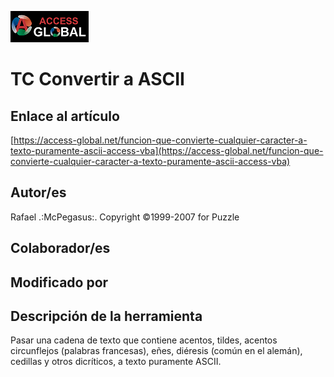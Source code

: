 ﻿![Access-global](/blob/main/Images/Logo1.png)
# TC Convertir a ASCII
## Enlace al artículo
[https://access-global.net/funcion-que-convierte-cualquier-caracter-a-texto-puramente-ascii-access-vba](https://access-global.net/funcion-que-convierte-cualquier-caracter-a-texto-puramente-ascii-access-vba)
## Autor/es
Rafael .:McPegasus:. Copyright ©1999-2007 for Puzzle
## Colaborador/es

## Modificado por

## Descripción de la herramienta
Pasar una cadena de texto que contiene acentos, tildes, acentos circunflejos (palabras francesas), eñes, diéresis (común en el alemán), cedillas y otros dicríticos, a texto puramente ASCII.


